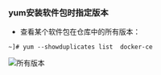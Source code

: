 ### yum安装软件包时指定版本

* 查看某个软件包在仓库中的所有版本：

```
~]# yum --showduplicates list  docker-ce
```

![所有版本](./docker-versons.jpg)